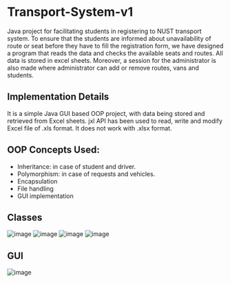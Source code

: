 # Transport-System-v1
Java project for facilitating students in registering to NUST transport system. To ensure that the students are informed about unavailability of route or seat before they have to fill the registration form, we have designed a program that reads the data and checks the available seats and routes. All data is stored in excel sheets. Moreover, a session for the administrator is also made where administrator can add or remove routes, vans and students.
## Implementation Details
It is a simple Java GUI based OOP project, with data being stored and retrieved from Excel sheets. jxl API has been used to read, write and modify Excel file of .xls format. It does not work with .xlsx format.
## OOP Concepts Used:
-	Inheritance: in case of student and driver.
-	Polymorphism:  in case of requests and vehicles.
-	Encapsulation
-	File handling
-	GUI implementation
## Classes
![image](https://user-images.githubusercontent.com/35191030/59442452-b1cc7480-8e13-11e9-8b6f-c36a74105c02.png)
![image](https://user-images.githubusercontent.com/35191030/59442553-e3ddd680-8e13-11e9-8fef-51dfdad386c4.png)
![image](https://user-images.githubusercontent.com/35191030/59442626-ffe17800-8e13-11e9-9755-c774e03f1be7.png)
![image](https://user-images.githubusercontent.com/35191030/59442674-20113700-8e14-11e9-839a-aa825036049a.png)
## GUI
![image](https://user-images.githubusercontent.com/35191030/59442779-4b942180-8e14-11e9-966a-5a201d290e20.png)
